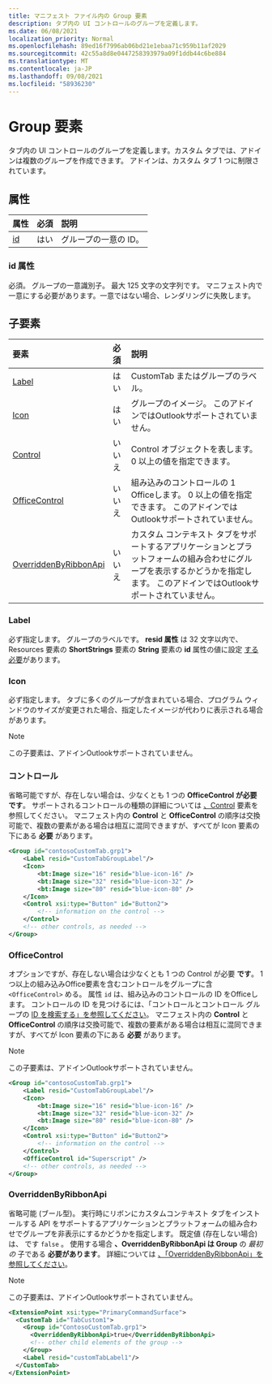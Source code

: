 ```yaml
---
title: マニフェスト ファイル内の Group 要素
description: タブ内の UI コントロールのグループを定義します。
ms.date: 06/08/2021
localization_priority: Normal
ms.openlocfilehash: 89ed16f7996ab06bd21e1ebaa71c959b11af2029
ms.sourcegitcommit: 42c55a8d8e0447258393979a09f1ddb44c6be884
ms.translationtype: MT
ms.contentlocale: ja-JP
ms.lasthandoff: 09/08/2021
ms.locfileid: "58936230"
---
```

# <a name="group-element"></a>Group 要素

タブ内の UI コントロールのグループを定義します。カスタム タブでは、アドインは複数のグループを作成できます。 アドインは、カスタム タブ 1 つに制限されています。

## <a name="attributes"></a>属性

|  属性  |  必須  |  説明  |
|:-----|:-----|:-----|
|  [id](#id-attribute)  |  はい  | グループの一意の ID。|

### <a name="id-attribute"></a>id 属性

必須。 グループの一意識別子。 最大 125 文字の文字列です。 マニフェスト内で一意にする必要があります。一意ではない場合、レンダリングに失敗します。

## <a name="child-elements"></a>子要素

|  要素 |  必須  |  説明  |
|:-----|:-----|:-----|
|  [Label](#label)      | はい |  CustomTab またはグループのラベル。  |
|  [Icon](icon.md)      | はい |  グループのイメージ。 このアドインではOutlookサポートされていません。 |
|  [Control](#control)    | いいえ |  Control オブジェクトを表します。 0 以上の値を指定できます。  |
|  [OfficeControl](#officecontrol)  | いいえ | 組み込みのコントロールの 1 Officeします。 0 以上の値を指定できます。 このアドインではOutlookサポートされていません。|
|  [OverriddenByRibbonApi](overriddenbyribbonapi.md)      | いいえ |  カスタム コンテキスト タブをサポートするアプリケーションとプラットフォームの組み合わせにグループを表示するかどうかを指定します。 このアドインではOutlookサポートされていません。 |

### <a name="label"></a>Label

必ず指定します。 グループのラベルです。 **resid 属性** は 32 文字以内で、Resources 要素の **ShortStrings** 要素の **String** 要素の **id** 属性の値に設定 [する必要](resources.md)があります。

### <a name="icon"></a>Icon

必ず指定します。 タブに多くのグループが含まれている場合、プログラム ウィンドウのサイズが変更された場合、指定したイメージが代わりに表示される場合があります。

> [!NOTE]
> この子要素は、アドインOutlookサポートされていません。

### <a name="control"></a>コントロール

省略可能ですが、存在しない場合は、少なくとも 1 つの **OfficeControl が必要です**。 サポートされるコントロールの種類の詳細については [、Control](control.md) 要素を参照してください。 マニフェスト内の **Control** と **OfficeControl** の順序は交換可能で、複数の要素がある場合は相互に混同できますが、すべてが Icon 要素の下にある **必要** があります。

```xml
<Group id="contosoCustomTab.grp1">
    <Label resid="CustomTabGroupLabel"/>
    <Icon>
        <bt:Image size="16" resid="blue-icon-16" />
        <bt:Image size="32" resid="blue-icon-32" />
        <bt:Image size="80" resid="blue-icon-80" />
    </Icon>
    <Control xsi:type="Button" id="Button2">
        <!-- information on the control -->
    </Control>
    <!-- other controls, as needed -->
</Group>
```

### <a name="officecontrol"></a>OfficeControl

オプションですが、存在しない場合は少なくとも 1 つの Control が必要 **です**。 1 つ以上の組み込みOffice要素を含むコントロールをグループに含 `<OfficeControl>` める。 属性 `id` は、組み込みのコントロールの ID をOfficeします。 コントロールの ID を見つけるには、「コントロールとコントロール グループの [ID を検索する」を参照してください](../../design/built-in-button-integration.md#find-the-ids-of-controls-and-control-groups)。 マニフェスト内の **Control** と **OfficeControl** の順序は交換可能で、複数の要素がある場合は相互に混同できますが、すべてが Icon 要素の下にある **必要** があります。

> [!NOTE]
> この子要素は、アドインOutlookサポートされていません。

```xml
<Group id="contosoCustomTab.grp1">
    <Label resid="CustomTabGroupLabel"/>
    <Icon>
        <bt:Image size="16" resid="blue-icon-16" />
        <bt:Image size="32" resid="blue-icon-32" />
        <bt:Image size="80" resid="blue-icon-80" />
    </Icon>
    <Control xsi:type="Button" id="Button2">
        <!-- information on the control -->
    </Control>
    <OfficeControl id="Superscript" />
    <!-- other controls, as needed -->
</Group>
```

### <a name="overriddenbyribbonapi"></a>OverriddenByRibbonApi

省略可能 (ブール型)。 実行時にリボンにカスタムコンテキスト タブをインストールする API をサポートするアプリケーションとプラットフォームの組み合わせでグループを非表示にするかどうかを指定します。 既定値 (存在しない場合) は、 です `false` 。 使用する場合 **、OverriddenByRibbonApi は Group** の *最初の* 子である **必要があります**。 詳細については [、「OverriddenByRibbonApi」を参照してください](overriddenbyribbonapi.md)。

> [!NOTE]
> この子要素は、アドインOutlookサポートされていません。

```xml
<ExtensionPoint xsi:type="PrimaryCommandSurface">
  <CustomTab id="TabCustom1">
    <Group id="ContosoCustomTab.grp1">
      <OverriddenByRibbonApi>true</OverriddenByRibbonApi>
      <!-- other child elements of the group -->
    </Group>
    <Label resid="customTabLabel1"/>
  </CustomTab>
</ExtensionPoint>
```
